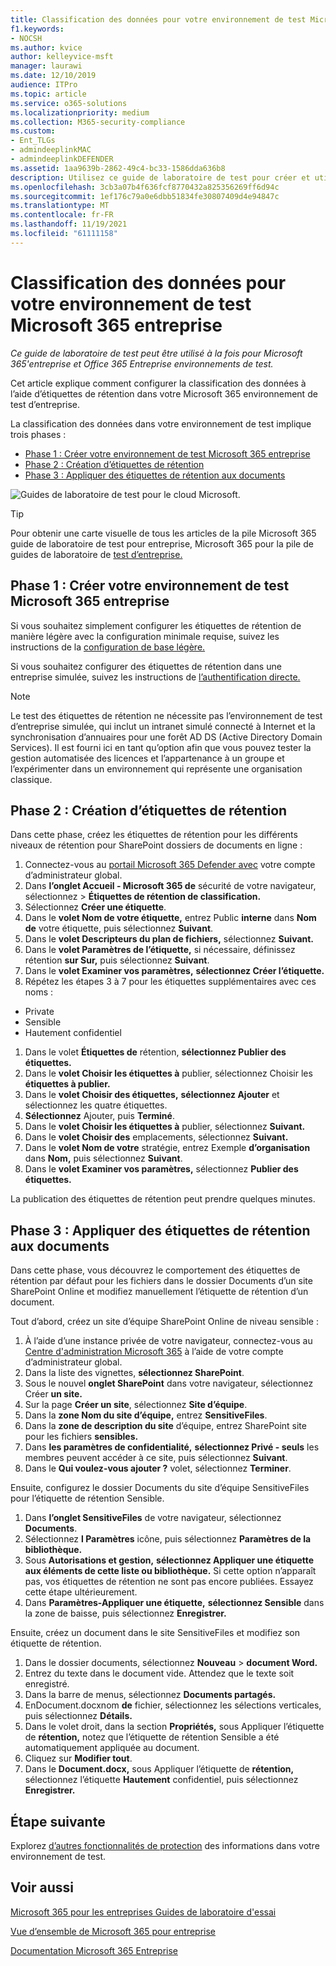 ```yaml
---
title: Classification des données pour votre environnement de test Microsoft 365 entreprise
f1.keywords:
- NOCSH
ms.author: kvice
author: kelleyvice-msft
manager: laurawi
ms.date: 12/10/2019
audience: ITPro
ms.topic: article
ms.service: o365-solutions
ms.localizationpriority: medium
ms.collection: M365-security-compliance
ms.custom:
- Ent_TLGs
- admindeeplinkMAC
- admindeeplinkDEFENDER
ms.assetid: 1aa9639b-2862-49c4-bc33-1586dda636b8
description: Utilisez ce guide de laboratoire de test pour créer et utiliser des étiquettes de rétention sur les documents de votre Microsoft 365 environnement de test d’entreprise.
ms.openlocfilehash: 3cb3a07b4f636fcf8770432a825356269ff6d94c
ms.sourcegitcommit: 1ef176c79a0e6dbb51834fe30807409d4e94847c
ms.translationtype: MT
ms.contentlocale: fr-FR
ms.lasthandoff: 11/19/2021
ms.locfileid: "61111158"
---
```

# <a name="data-classification-for-your-microsoft-365-for-enterprise-test-environment"></a>Classification des données pour votre environnement de test Microsoft 365 entreprise

*Ce guide de laboratoire de test peut être utilisé à la fois pour Microsoft 365'entreprise et Office 365 Entreprise environnements de test.*

Cet article explique comment configurer la classification des données à l’aide d’étiquettes de rétention dans votre Microsoft 365 environnement de test d’entreprise.

La classification des données dans votre environnement de test implique trois phases :
- [Phase 1 : Créer votre environnement de test Microsoft 365 entreprise](#phase-1-build-out-your-microsoft-365-for-enterprise-test-environment)
- [Phase 2 : Création d’étiquettes de rétention](#phase-2-create-retention-labels)
- [Phase 3 : Appliquer des étiquettes de rétention aux documents](#phase-3-apply-retention-labels-to-documents)

![Guides de laboratoire de test pour le cloud Microsoft.](../media/m365-enterprise-test-lab-guides/cloud-tlg-icon.png)

> [!TIP]
> Pour obtenir une carte visuelle de tous les articles de la pile Microsoft 365 guide de laboratoire de test pour entreprise, Microsoft 365 pour la pile de guides de laboratoire de [test d’entreprise.](../downloads/Microsoft365EnterpriseTLGStack.pdf)
  
## <a name="phase-1-build-out-your-microsoft-365-for-enterprise-test-environment"></a>Phase 1 : Créer votre environnement de test Microsoft 365 entreprise

Si vous souhaitez simplement configurer les étiquettes de rétention de manière légère avec la configuration minimale requise, suivez les instructions de la [configuration de base légère.](lightweight-base-configuration-microsoft-365-enterprise.md)
  
Si vous souhaitez configurer des étiquettes de rétention dans une entreprise simulée, suivez les instructions de [l’authentification directe.](pass-through-auth-m365-ent-test-environment.md)
  
> [!NOTE]
> Le test des étiquettes de rétention ne nécessite pas l’environnement de test d’entreprise simulée, qui inclut un intranet simulé connecté à Internet et la synchronisation d’annuaires pour une forêt AD DS (Active Directory Domain Services). Il est fourni ici en tant qu’option afin que vous pouvez tester la gestion automatisée des licences et l’appartenance à un groupe et l’expérimenter dans un environnement qui représente une organisation classique.

## <a name="phase-2-create-retention-labels"></a>Phase 2 : Création d’étiquettes de rétention

Dans cette phase, créez les étiquettes de rétention pour les différents niveaux de rétention pour SharePoint dossiers de documents en ligne :

1. Connectez-vous au <a href="https://go.microsoft.com/fwlink/p/?linkid=2077139" target="_blank">portail Microsoft 365 Defender avec</a> votre compte d’administrateur global.
1. Dans **l’onglet Accueil - Microsoft 365 de** sécurité de votre navigateur, sélectionnez   >  **Étiquettes de rétention de classification.**
1. Sélectionnez **Créer une étiquette**.
1. Dans le **volet Nom de votre étiquette,** entrez Public **interne** dans **Nom de** votre étiquette, puis sélectionnez **Suivant**.
1. Dans le **volet Descripteurs du plan de fichiers,** sélectionnez **Suivant.**
1. Dans le **volet Paramètres de l’étiquette,** si nécessaire, définissez rétention **sur Sur,** puis sélectionnez **Suivant**. 
1. Dans le **volet Examiner vos paramètres,** **sélectionnez Créer l’étiquette.**
1. Répétez les étapes 3 à 7 pour les étiquettes supplémentaires avec ces noms :
  - Private
  - Sensible
  - Hautement confidentiel
1. Dans le volet **Étiquettes de** rétention, **sélectionnez Publier des étiquettes.**
1. Dans le **volet Choisir les étiquettes à** publier, sélectionnez Choisir les **étiquettes à publier.**
1. Dans le **volet Choisir des étiquettes,** **sélectionnez Ajouter** et sélectionnez les quatre étiquettes.
1. **Sélectionnez** Ajouter, puis **Terminé**.
1. Dans le **volet Choisir les étiquettes à** publier, sélectionnez **Suivant.**
1. Dans le **volet Choisir des** emplacements, sélectionnez **Suivant.**
1. Dans le **volet Nom de votre** stratégie, entrez Exemple **d’organisation** dans **Nom,** puis sélectionnez **Suivant**.
1. Dans le **volet Examiner vos paramètres,** sélectionnez **Publier des étiquettes.**
 
La publication des étiquettes de rétention peut prendre quelques minutes.

## <a name="phase-3-apply-retention-labels-to-documents"></a>Phase 3 : Appliquer des étiquettes de rétention aux documents

Dans cette phase, vous découvrez le comportement des étiquettes de rétention par défaut pour les fichiers dans le dossier Documents d’un site SharePoint Online et modifiez manuellement l’étiquette de rétention d’un document.

Tout d’abord, créez un site d’équipe SharePoint Online de niveau sensible :
  
1. À l’aide d’une instance privée de votre navigateur, connectez-vous au <a href="https://go.microsoft.com/fwlink/p/?linkid=2024339" target="_blank">Centre d'administration Microsoft 365</a> à l’aide de votre compte d’administrateur global.
1. Dans la liste des vignettes, **sélectionnez SharePoint**.
1. Sous le nouvel **onglet SharePoint** dans votre navigateur, sélectionnez Créer **un site.**
1. Sur la page **Créer un site**, sélectionnez **Site d’équipe**.
1. Dans la **zone Nom du site d’équipe,** entrez **SensitiveFiles**.
1. Dans la **zone de description du site** d’équipe, entrez SharePoint site pour les fichiers **sensibles.**
1. Dans **les paramètres de confidentialité,** **sélectionnez Privé - seuls** les membres peuvent accéder à ce site, puis sélectionnez **Suivant**.
1. Dans le **Qui voulez-vous ajouter ?** volet, sélectionnez **Terminer**.
    
Ensuite, configurez le dossier Documents du site d’équipe SensitiveFiles pour l’étiquette de rétention Sensible.
  
1. Dans **l’onglet SensitiveFiles** de votre navigateur, sélectionnez **Documents**.
1. Sélectionnez **l Paramètres** icône, puis sélectionnez **Paramètres de la bibliothèque.**
1. Sous **Autorisations et gestion,** **sélectionnez Appliquer une étiquette aux éléments de cette liste ou bibliothèque.** Si cette option n’apparaît pas, vos étiquettes de rétention ne sont pas encore publiées. Essayez cette étape ultérieurement.
1. Dans **Paramètres-Appliquer une étiquette,** **sélectionnez Sensible** dans la zone de baisse, puis sélectionnez **Enregistrer.**

Ensuite, créez un document dans le site SensitiveFiles et modifiez son étiquette de rétention.
    
1. Dans le dossier documents, sélectionnez **Nouveau**  >  **document Word.**
1. Entrez du texte dans le document vide. Attendez que le texte soit enregistré.
1. Dans la barre de menus, sélectionnez **Documents partagés.**
1. EnDocument.docxnom **de** fichier, sélectionnez les sélections verticales, puis sélectionnez **Détails.**
1. Dans le volet droit, dans la section **Propriétés,** sous Appliquer  l’étiquette de **rétention,** notez que l’étiquette de rétention Sensible a été automatiquement appliquée au document.
1. Cliquez sur **Modifier tout**.
1. Dans le **Document.docx,** sous Appliquer l’étiquette de **rétention,** sélectionnez l’étiquette **Hautement** confidentiel, puis sélectionnez **Enregistrer.**

## <a name="next-step"></a>Étape suivante

Explorez [d’autres fonctionnalités de protection](m365-enterprise-test-lab-guides.md#information-protection) des informations dans votre environnement de test.

## <a name="see-also"></a>Voir aussi

[Microsoft 365 pour les entreprises Guides de laboratoire d'essai](m365-enterprise-test-lab-guides.md)

[Vue d’ensemble de Microsoft 365 pour entreprise](microsoft-365-overview.md)

[Documentation Microsoft 365 Entreprise](/microsoft-365-enterprise/)

